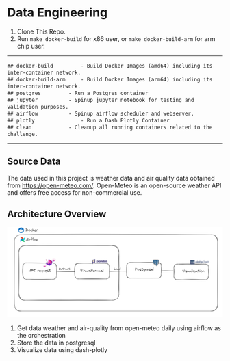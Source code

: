 # Data Engineering

1. Clone This Repo.
2. Run `make docker-build` for x86 user, or `make docker-build-arm` for arm chip user.

---
```
## docker-build			- Build Docker Images (amd64) including its inter-container network.
## docker-build-arm		- Build Docker Images (arm64) including its inter-container network.
## postgres			- Run a Postgres container
## jupyter			- Spinup jupyter notebook for testing and validation purposes.
## airflow			- Spinup airflow scheduler and webserver.
## plotly               - Run a Dash Plotly Container
## clean			- Cleanup all running containers related to the challenge.
```

---

## Source Data
The data used in this project is weather data and air quality data obtained from https://open-meteo.com/. Open-Meteo is an open-source weather API and offers free access for non-commercial use.

## Architecture Overview

![Pipeline](/images/Pipeline.png)

1. Get data weather and air-quality from open-meteo daily using airflow as the orchestration
2. Store the data in postgresql
3. Visualize data using dash-plotly


